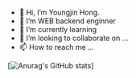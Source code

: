 - 👋 Hi, I’m Youngjin Hong.
- 👀 I’m WEB backend enginner 
- 🌱 I’m currently learning 
- 💞️ I’m looking to collaborate on ...
- 📫 How to reach me ...

[![Anurag's GitHub stats](https://github-readme-stats.vercel.app/api?username=HONGVELOPER&theme=flag-india&show_icons=true)]

<!---
HONGVELOPER/HONGVELOPER is a ✨ special ✨ repository because its `README.md` (this file) appears on your GitHub profile.
You can click the Preview link to take a look at your changes.
--->
